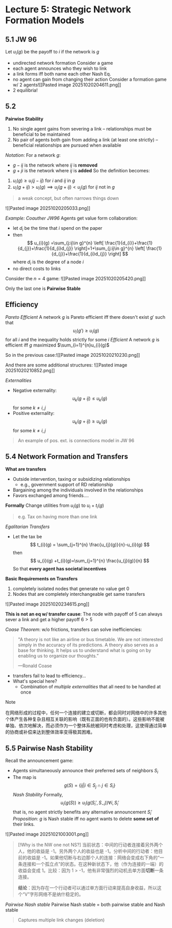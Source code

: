 # Lecture 5: Strategic Network Formation Models

## 5.1 JW 96
Let  $u_{i}(g)$ be the payoff to $i$ if the network is $g$
- undirected network formation
Consider a game
- each agent announces who they wish to link
- a link forms iff both name each other
Nash Eq.
- no agent can gain from changing their action
Consider a formation game w/ 2 agents![[Pasted image 20251020204611.png]]
- 2 equilibria!
## 5.2
**Pairwise Stability**
1. No single agent gains from severing a link – relationships must be beneficial to be maintained
2. No pair of agents both gain from adding a link (at least one strictly) – beneficial relationships are pursued when available

*Notation*:
For a network $g$:
- $g-ij$ is the network where $ij$ is **removed**
- $g+ji$ is the network where $ij$ is **added**
So the definition becomes:
1. $u_{i}(g)\ge u_{i}(j-ij)$ for $i$ and $ij$ in $g$
2. $u_{i}(g+ij)>u_{i}(g)\implies u_{j}(g+ij)<u_{j}(g)$ for $ij$ not in $g$
>a weak concept, but often narrows things down

![[Pasted image 20251020205033.png]]

*Example: Coauther JW96*
Agents get value form collaboration:
- let $d_{i}$ be the time that $i$ spend on the paper
- then $$
u_{i}(g) =\sum_{j:ij\in g}^{n} \left[ \frac{1}{d_{i}}+\frac{1}{d_{j}}+\frac{1}{d_{i}d_{j}} \right]=1+\sum_{j:ij\in g}^{n} \left[ \frac{1}{d_{j}}+\frac{1}{d_{i}d_{j}} \right]
	$$where $d_{i}$ is the degree of a node $i$
- no direct costs to links

Consider the $n=4$ game:
![[Pasted image 20251020205420.png]]

Only the last one is **Pairwise Stable**

## Efficiency
*Pareto Efficient*
A network $g$ is Pareto efficient iff there doesn't exist $g'$ such that $$
u_{i}(g')\ge u_{i}(g)
$$for all $i$ and the inequality holds strictly for some $i$
*Efficient*
A network $g$ is efficient iff $g$ maximized $\sum_{i=1}^{n}u_{i}(g)$

So in the previous case:![[Pasted image 20251020210230.png]]

And there are some additional structures:
![[Pasted image 20251020210852.png]]


*Externalities*
- Negative externality:$$
u_{k}(g+ij)\le u_{k}(g)
$$for some $k\neq i,j$
- Positive externality:$$
u_{k}(g+ij)\ge u_{k}(g)
$$for some $k\neq i,j$
> An example of pos. ext. is connections model in JW 96

## 5.4 Network Formation and Transfers

**What are transfers**
- Outside intervention, taxing or subsidizing relationships
	- e.g., government support of RD relationship
- Bargaining among the individuals involved in the relationships
- Favors exchanged among friends….

**Formally**
Change utilities from $u_{i}(g)$ to $u_{i}+t_{i}(g)$
> e.g. Tax on having more than one link

*Egalitarian Transfers*
- Let the tax be $$
t_{i}(g) = \sum_{j=1}^{n} \frac{u_{j}(g)}{n}-u_{i}(g)
$$then $$
u_{i}(g) +t_{i}(g)=\sum_{j=1}^{n} \frac{u_{j}(g)}{n}
$$So that **every agent has societal incentives**


**Basic Requirements on Transfers**
1. completely isolated nodes that generate no value get $0$
2. Nodes that are completely interchangeable get same transfers

![[Pasted image 20251020234615.png]]

**This is not an eq w/ transfer cause**:
The node with payoff of 5 can always sever a link and get a higher payoff $6>5$

*Coase Theorem*:
w/o frictions, transfers can solve inefficiencies:
> "A theory is not like an airline or bus timetable. We are not interested simply in the accuracy of its predictions. A theory also serves as a base for thinking. It helps us to understand what is going on by enabling us to organize our thoughts.”
>
>—Ronald Coase

- transfers fail to lead to efficiency…
- What's special here?
	- Combination of *multiple externalities* that all need to be handled at once

>[!note]
>在网络形成的过程中，任何一个连接的建立或切断，都会同时对网络中的许多其他个体产生各种复杂且相互关联的影响（既有正面的也有负面的）。这些影响不能被单独、依次地解决，而必须作为一个整体系统被同时考虑和处理，这使得通过简单的协商或补偿来达到整体效率变得极其困难。

## 5.5 Pairwise Nash Stability

Recall the announcement game:
- Agents simultaneously announce their preferred sets of neighbors $S_{i}$
- The map is $$
g(S)=\{ ij|i\in S_{j} \cap j\in S_{i} \}
$$
*Nash Stability*
Formally, $$
u_{i}(g(S))\ge u_{i}(g(S_{i}',S_{-i})) \forall i,S_{i}'
$$that is, no agent strictly benefits any alternative announcement $S_{i}'$
*Proposition*: $g$ is Nash stable iff no agent wants to delete **some set of** their links.

![[Pasted image 20251021003001.png]]

>[!Why is the NW one not NS?]
>当前状态：中间的行动者连接着另外两个人，他的收益是 -1。另外两个人的收益也是 -1。分析中间的行动者：他目前的收益是 -1。如果他切断与右边那个人的连接：网络会变成右下角的“一条连接和一个孤立点”的状态。在这种新状态下，他（作为连接的一端）的收益会变成 1。比较：因为 1 > -1，他有非常强烈的动机去单方面**切断**一条连接。
>
>**结论**：因为存在一个行动者可以通过单方面行动来提高自身收益，所以这个“V”字形网络不是纳什稳定的。


*Pairwise Nash stable*
Pairwise Nash stable = both pairwise stable and Nash stable
>Captures multiple link changes (deletion)

